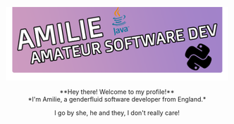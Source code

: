 ![TopBar](https://github.com/AmilieCoding/amiliecoding/blob/main/assets/topbar.png?raw=true)
<p align="center">**Hey there! Welcome to my profile!**<br>*I'm Amilie, a genderfluid software developer from England.*</p>
<p align="center">I go by she, he and they, I don't really care!</p>
